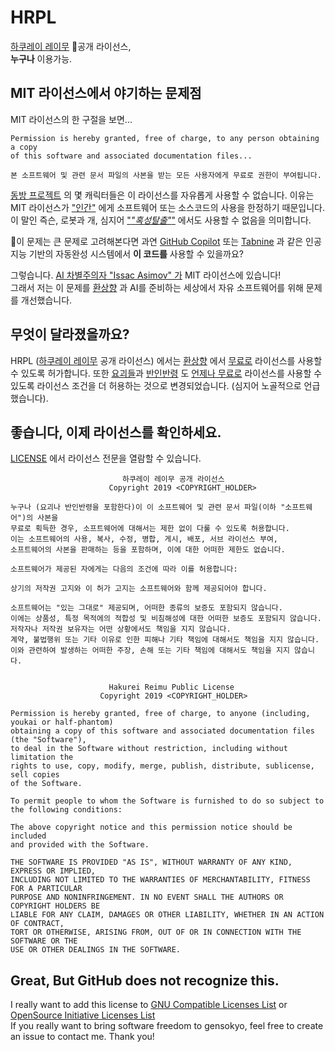 # HRPL
[하쿠레이 레이무](https://en.touhouwiki.net/wiki/Reimu_Hakurei) 공개 라이선스,  
**누구나** 이용가능.

## MIT 라이선스에서 야기하는 문제점
MIT 라이선스의 한 구절을 보면...
```
Permission is hereby granted, free of charge, to any person obtaining a copy
of this software and associated documentation files...

본 소프트웨어 및 관련 문서 파일의 사본을 받는 모든 사용자에게 무료로 권한이 부여됩니다.
```  
[동방 프로젝트](https://en.wikipedia.org/wiki/Touhou_Project) 의 몇 캐릭터들은 이 라이선스를 자유롭게 사용할 수 없습니다.
이유는 MIT 라이선스가 ["인간"](https://en.wikipedia.org/wiki/Homo_sapiens) 에게 소프트웨어 또는 소스코드의 사용을 한정하기 때문입니다.
이 말인 즉슨, 로봇과 개, 심지어 ["*"혹성탈출"*"](https://en.wikipedia.org/wiki/Caesar_(Planet_of_the_Apes)) 에서도 사용할 수 없음을 의미합니다.
  
이 문제는 큰 문제로 고려해본다면 과연 [GitHub Copilot](https://copilot.github.com) 또는 [Tabnine](https://www.tabnine.com) 과 같은 인공지능 기반의 자동완성 시스템에서 **이 코드를** 사용할 수 있을까요?
  
그렇습니다. [AI 차별주의자 "Issac Asimov" 가](https://youtu.be/YGb0Mn6Ltns) MIT 라이선스에 있습니다!  
그래서 저는 이 문제를 [환상향](https://en.touhouwiki.net/wiki/Gensokyo) 과 AI를 준비하는 세상에서 자유 소프트웨어를 위해 문제를 개선했습니다.

## 무엇이 달라졌을까요?
HRPL ([하쿠레이 레이무](https://en.touhouwiki.net/wiki/Reimu_Hakurei) 공개 라이선스) 에서는 [환상향](https://en.touhouwiki.net/wiki/Gensokyo) 에서 [무료로](https://www.fsf.org/) 라이선스를 사용할 수 있도록 허가합니다.
또한 [요괴들](https://en.touhouwiki.net/wiki/Youkai)과 [반인반령](https://en.touhouwiki.net/wiki/Phantom#Half-human_Half-phantom) 도 [언제나 무료로](https://fsf.org) 라이선스를 사용할 수 있도록 라이선스 조건을 더 허용하는 것으로 변경되었습니다. (심지어 노골적으로 언급했습니다).   

## 좋습니다, 이제 라이선스를 확인하세요.
[LICENSE](LICENSE) 에서 라이선스 전문을 열람할 수 있습니다.
```
                         하쿠레이 레이무 공개 라이선스
                      Copyright 2019 <COPYRIGHT_HOLDER>

누구나 (요괴나 반인반령을 포함한다)이 이 소프트웨어 및 관련 문서 파일(이하 "소프트웨어")의 사본을
무료로 획득한 경우, 소프트웨어에 대해서는 제한 없이 다룰 수 있도록 허용합니다.
이는 소프트웨어의 사용, 복사, 수정, 병합, 게시, 배포, 서브 라이선스 부여,
소프트웨어의 사본을 판매하는 등을 포함하며, 이에 대한 어떠한 제한도 없습니다.

소프트웨어가 제공된 자에게는 다음의 조건에 따라 이를 허용합니다:

상기의 저작권 고지와 이 허가 고지는 소프트웨어와 함께 제공되어야 합니다.

소프트웨어는 "있는 그대로" 제공되며, 어떠한 종류의 보증도 포함되지 않습니다.
이에는 상품성, 특정 목적에의 적합성 및 비침해성에 대한 어떠한 보증도 포함되지 않습니다.
저작자나 저작권 보유자는 어떤 상황에서도 책임을 지지 않습니다.
계약, 불법행위 또는 기타 이유로 인한 피해나 기타 책임에 대해서도 책임을 지지 않습니다.
이와 관련하여 발생하는 어떠한 주장, 손해 또는 기타 책임에 대해서도 책임을 지지 않습니다.


                      Hakurei Reimu Public License
                    Copyright 2019 <COPYRIGHT_HOLDER>

Permission is hereby granted, free of charge, to anyone (including, youkai or half-phantom)
obtaining a copy of this software and associated documentation files (the "Software"),
to deal in the Software without restriction, including without limitation the
rights to use, copy, modify, merge, publish, distribute, sublicense, sell copies
of the Software.

To permit people to whom the Software is furnished to do so subject to
the following conditions:

The above copyright notice and this permission notice should be included
and provided with the Software. 

THE SOFTWARE IS PROVIDED "AS IS", WITHOUT WARRANTY OF ANY KIND, EXPRESS OR IMPLIED,
INCLUDING NOT LIMITED TO THE WARRANTIES OF MERCHANTABILITY, FITNESS FOR A PARTICULAR
PURPOSE AND NONINFRINGEMENT. IN NO EVENT SHALL THE AUTHORS OR COPYRIGHT HOLDERS BE
LIABLE FOR ANY CLAIM, DAMAGES OR OTHER LIABILITY, WHETHER IN AN ACTION OF CONTRACT,
TORT OR OTHERWISE, ARISING FROM, OUT OF OR IN CONNECTION WITH THE SOFTWARE OR THE
USE OR OTHER DEALINGS IN THE SOFTWARE.
```

## Great, But GitHub does not recognize this.
I really want to add this license to [GNU Compatible Licenses List](https://gnu.org/licenses/) or [OpenSource Initiative Licenses List](https://opensource.org/licenses/alphabetical)   
If you really want to bring software freedom to gensokyo, feel free to create an issue to contact me. Thank you!
